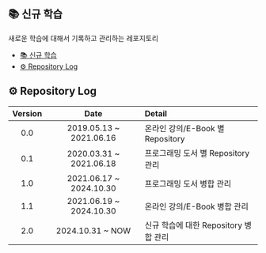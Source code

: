 ## 📚 신규 학습

새로운 학습에 대해서 기록하고 관리하는 레포지토리

- [📚 신규 학습](#-신규-학습)
- [⚙ Repository Log](#-repository-log)


## ⚙ Repository Log
| Version |          Date           | Detail                                |
| :-----: | :---------------------: | :------------------------------------ |
|   0.0   | 2019.05.13 ~ 2021.06.16 | 온라인 강의/E-Book 별 Repository      |
|   0.1   | 2020.03.31 ~ 2021.06.18 | 프로그래밍 도서 별 Repository 관리    |
|   1.0   | 2021.06.17 ~ 2024.10.30 | 프로그래밍 도서 병합 관리             |
|   1.1   | 2021.06.19 ~ 2024.10.30 | 온라인 강의/E-Book 병합 관리          |
|   2.0   |    2024.10.31 ~ NOW     | 신규 학습에 대한 Repository 병합 관리 |
